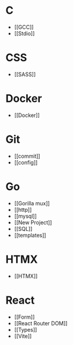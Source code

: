 # C
- [[GCC]]
- [[Stdio]]
# CSS
- [[SASS]]
# Docker
- [[Docker]]
# Git
- [[commit]]
- [[config]]
# Go
- [[Gorilla mux]]
- [[http]]
- [[mysql]]
- [[New Project]]
- [[SQL]]
- [[templates]]
# HTMX
- [[HTMX]]
# React
- [[Form]]
- [[React Router DOM]]
- [[Types]]
- [[Vite]]
